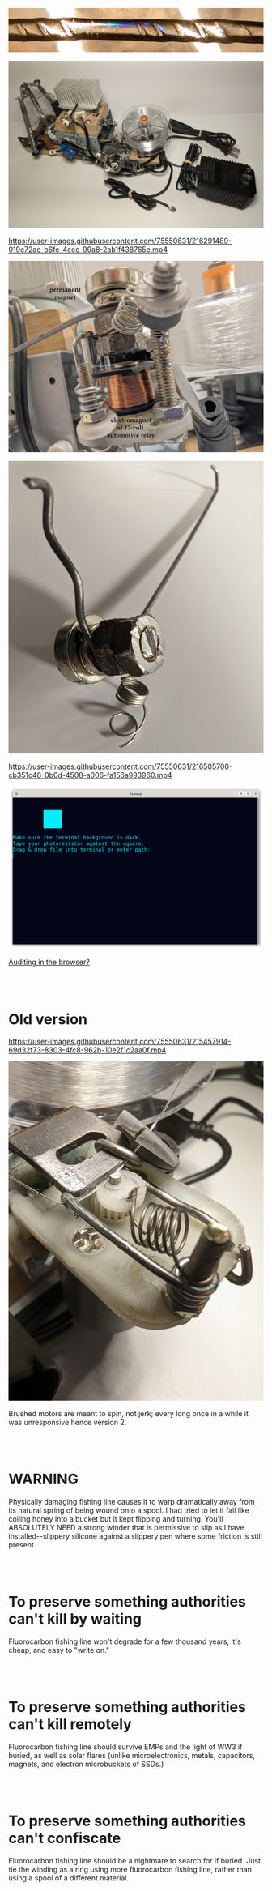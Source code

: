 <!---
Preserve data on fluorocarbon fishing line - imprescriptible multi-millennium storage.
-->



<p align="center">
  <img src="https://raw.githubusercontent.com/compromise-evident/CarbonRecord/main/Other/Data-on-the-line.jpg">
</p>

<p align="center">
  <img src="https://raw.githubusercontent.com/compromise-evident/CarbonRecord/main/Other/Device.jpg">
</p>


https://user-images.githubusercontent.com/75550631/216291489-019e72ae-b6fe-4cee-99a8-2ab1f438765e.mp4

<p align="center">
  <img src="https://raw.githubusercontent.com/compromise-evident/CarbonRecord/main/Other/Denting-assembly.png">
</p>

<p align="center">
  <img src="https://raw.githubusercontent.com/compromise-evident/CarbonRecord/main/Other/Denter_2.jpg">
</p>

https://user-images.githubusercontent.com/75550631/216505700-cb351c48-0b0d-4508-a006-fa156a993960.mp4

<p align="center">
  <img src="https://raw.githubusercontent.com/compromise-evident/CarbonRecord/main/Other/Terminal.png">
</p>

[Auditing in the browser?](https://coliru.stacked-crooked.com/a/473cf3e2cd1be7eb)

<br>
<br>

# Old version

https://user-images.githubusercontent.com/75550631/215457914-69d32f73-8303-4fc8-962b-10e2f1c2aa0f.mp4

<p align="center">
  <img src="https://raw.githubusercontent.com/compromise-evident/CarbonRecord/main/Other/Denter.jpg">
</p>

Brushed motors are meant to spin, not jerk; every long once in a while it was unresponsive hence version 2.

<br>
<br>

# WARNING

Physically damaging fishing line causes it to warp dramatically away from its natural spring of being
wound onto a spool. I had tried to let it fall like coiling honey into a bucket but it kept flipping
and turning. You'll ABSOLUTELY NEED a strong winder that is permissive to slip as I have
installed--slippery silicone against a slippery pen where some friction is still present.

<br>
<br>

# To preserve something authorities can't kill by waiting

Fluorocarbon fishing line won't degrade for a few thousand years, it's cheap, and easy to "write on."

<br>
<br>

# To preserve something authorities can't kill remotely

Fluorocarbon fishing line should survive EMPs and the light of WW3 if buried, as well as solar flares
(unlike microelectronics, metals, capacitors, magnets, and electron microbuckets of SSDs.)

<br>
<br>

# To preserve something authorities can't confiscate

Fluorocarbon fishing line should be a nightmare to search for if buried. Just tie the winding
as a ring using more fluorocarbon fishing line, rather than using a spool of a different material.
